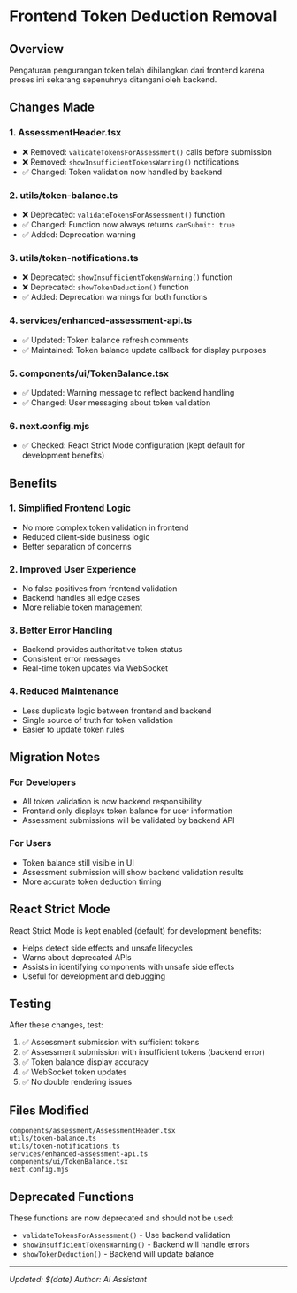 # Frontend Token Deduction Removal

## Overview
Pengaturan pengurangan token telah dihilangkan dari frontend karena proses ini sekarang sepenuhnya ditangani oleh backend.

## Changes Made

### 1. AssessmentHeader.tsx
- ❌ Removed: `validateTokensForAssessment()` calls before submission
- ❌ Removed: `showInsufficientTokensWarning()` notifications
- ✅ Changed: Token validation now handled by backend

### 2. utils/token-balance.ts
- ❌ Deprecated: `validateTokensForAssessment()` function
- ✅ Changed: Function now always returns `canSubmit: true`
- ✅ Added: Deprecation warning

### 3. utils/token-notifications.ts
- ❌ Deprecated: `showInsufficientTokensWarning()` function
- ❌ Deprecated: `showTokenDeduction()` function
- ✅ Added: Deprecation warnings for both functions

### 4. services/enhanced-assessment-api.ts
- ✅ Updated: Token balance refresh comments
- ✅ Maintained: Token balance update callback for display purposes

### 5. components/ui/TokenBalance.tsx
- ✅ Updated: Warning message to reflect backend handling
- ✅ Changed: User messaging about token validation

### 6. next.config.mjs
- ✅ Checked: React Strict Mode configuration (kept default for development benefits)

## Benefits

### 1. **Simplified Frontend Logic**
- No more complex token validation in frontend
- Reduced client-side business logic
- Better separation of concerns

### 2. **Improved User Experience**
- No false positives from frontend validation
- Backend handles all edge cases
- More reliable token management

### 3. **Better Error Handling**
- Backend provides authoritative token status
- Consistent error messages
- Real-time token updates via WebSocket

### 4. **Reduced Maintenance**
- Less duplicate logic between frontend and backend
- Single source of truth for token validation
- Easier to update token rules

## Migration Notes

### For Developers
- All token validation is now backend responsibility
- Frontend only displays token balance for user information
- Assessment submissions will be validated by backend API

### For Users
- Token balance still visible in UI
- Assessment submission will show backend validation results
- More accurate token deduction timing

## React Strict Mode

React Strict Mode is kept enabled (default) for development benefits:
- Helps detect side effects and unsafe lifecycles
- Warns about deprecated APIs
- Assists in identifying components with unsafe side effects
- Useful for development and debugging

## Testing

After these changes, test:
1. ✅ Assessment submission with sufficient tokens
2. ✅ Assessment submission with insufficient tokens (backend error)
3. ✅ Token balance display accuracy
4. ✅ WebSocket token updates
5. ✅ No double rendering issues

## Files Modified

```
components/assessment/AssessmentHeader.tsx
utils/token-balance.ts
utils/token-notifications.ts
services/enhanced-assessment-api.ts
components/ui/TokenBalance.tsx
next.config.mjs
```

## Deprecated Functions

These functions are now deprecated and should not be used:
- `validateTokensForAssessment()` - Use backend validation
- `showInsufficientTokensWarning()` - Backend will handle errors
- `showTokenDeduction()` - Backend will update balance

---

*Updated: $(date)*
*Author: AI Assistant*
